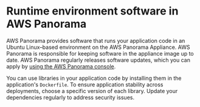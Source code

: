 # Runtime environment software in AWS Panorama<a name="security-runtime"></a>

AWS Panorama provides software that runs your application code in an Ubuntu Linux–based environment on the AWS Panorama Appliance\. AWS Panorama is responsible for keeping software in the appliance image up to date\. AWS Panorama regularly releases software updates, which you can apply by [using the AWS Panorama console](appliance-manage.md#appliance-manage-software)\.

You can use libraries in your application code by installing them in the application's `Dockerfile`\. To ensure application stability across deployments, choose a specific version of each library\. Update your dependencies regularly to address security issues\.